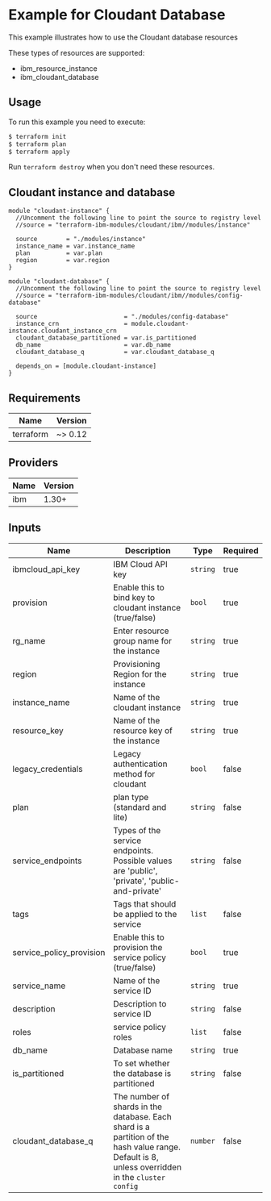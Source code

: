 # Example for Cloudant Database

This example illustrates how to use the Cloudant database resources

These types of resources are supported:

* ibm_resource_instance
* ibm_cloudant_database

## Usage

To run this example you need to execute:

```bash
$ terraform init
$ terraform plan
$ terraform apply
```

Run `terraform destroy` when you don't need these resources.


## Cloudant instance and database

```hcl
module "cloudant-instance" {
  //Uncomment the following line to point the source to registry level
  //source = "terraform-ibm-modules/cloudant/ibm//modules/instance"

  source        = "./modules/instance"
  instance_name = var.instance_name
  plan          = var.plan
  region        = var.region
}

module "cloudant-database" {
  //Uncomment the following line to point the source to registry level
  //source = "terraform-ibm-modules/cloudant/ibm//modules/config-database"

  source                        = "./modules/config-database"
  instance_crn                  = module.cloudant-instance.cloudant_instance_crn
  cloudant_database_partitioned = var.is_partitioned
  db_name                       = var.db_name
  cloudant_database_q           = var.cloudant_database_q

  depends_on = [module.cloudant-instance]
}

```

## Requirements

| Name | Version |
|------|---------|
| terraform | ~> 0.12 |

## Providers

| Name | Version |
|------|---------|
| ibm | 1.30+ |

## Inputs

| Name | Description | Type | Required |
|------|-------------|------|---------|
| ibmcloud\_api\_key | IBM Cloud API key | `string` | true |
| provision | Enable this to bind key to cloudant instance (true/false) | `bool` | true |
| rg_name | Enter resource group name for the instance | `string` | true |
| region | Provisioning Region for the instance | `string` | true |
| instance_name | Name of the cloudant instance | `string` | true |
| resource_key | Name of the resource key of the instance | `string` | true |
| legacy_credentials | Legacy authentication method for cloudant | `bool` | false |
| plan | plan type (standard and lite) | `string` | false |
| service_endpoints | Types of the service endpoints. Possible values are 'public', 'private', 'public-and-private' | `string` | false |
| tags | Tags that should be applied to the service | `list` | false |
| service_policy_provision | Enable this to provision the service policy (true/false) | `bool` | true |
| service_name | Name of the service ID | `string` | true |
| description | Description to service ID | `string` | false |
| roles | service policy roles | `list` | false |
| db_name | Database name | `string` | true |
| is_partitioned | To set whether the database is partitioned | `string` | false |
| cloudant_database_q | The number of shards in the database. Each shard is a partition of the hash value range. Default is 8, unless overridden in the `cluster config` | `number` | false |
